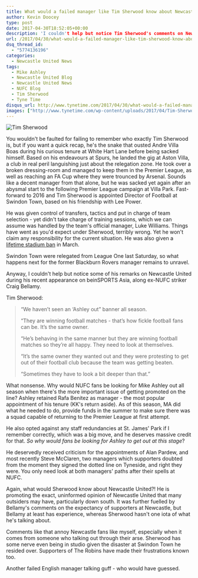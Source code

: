 ```yaml
---
title: What would a failed manager like Tim Sherwood know about Newcastle United?
author: Kevin Doocey
type: post
date: 2017-04-30T18:52:05+00:00
description: 'I couldn't help but notice Tim Sherwood's comments on Newcastle United and their fans during a recent appearance on beIN Sports Asia and it was laughable.'
url: /2017/04/30/what-would-a-failed-manager-like-tim-sherwood-know-about-newcastle-united/
dsq_thread_id:
  - "5774136196"
categories:
  - Newcastle United News
tags:
  - Mike Ashley
  - Newcastle United Blog
  - Newcastle United News
  - NUFC Blog
  - Tim Sherwood
  - Tyne Time
disqus_url: http://www.tynetime.com/2017/04/30/what-would-a-failed-manager-like-tim-sherwood-know-about-newcastle-united/
images: ["http://www.tynetime.com/wp-content/uploads/2017/04/Tim-Sherwood-Aston-Villa.jpg"]
---
```


![Tim Sherwood](http://www.tynetime.com/wp-content/uploads/2017/04/Tim-Sherwood-Aston-Villa.jpg "Tim Sherwood at Villa Park")

You wouldn't be faulted for failing to remember who exactly Tim Sherwood is, but if you want a quick recap, he's the snake that ousted Andre Villa Boas during his curious tenure at White Hart Lane before being sacked himself. Based on his endeavours at Spurs, he landed the gig at Aston Villa, a club in real peril languishing just about the relegation zone. He took over a broken dressing-room and managed to keep them in the Premier League, as well as reaching an FA Cup where they were trounced by Arsenal. Sounds like a decent manager from that alone, but he was sacked yet again after an abysmal start to the following Premier League campaign at Villa Park. Fast-forward to 2016 and Tim Sherwood is appointed Director of Football at Swindon Town, based on his friendship with Lee Power.

He was given control of transfers, tactics and put in charge of team selection - yet didn't take charge of training sessions, which we can assume was handled by the team's official manager, Luke Williams. Things have went as you'd expect under Sherwood, terribly wrong. Yet he won't claim any responsibility for the current situation. He was also given a [lifetime stadium ban][1] in March.

Swindon Town were relegated from League One last Saturday, so what happens next for the former Blackburn Rovers manager remains to unravel.

Anyway, I couldn't help but notice some of his remarks on Newcastle United during his recent appearance on beinSPORTS Asia, along ex-NUFC striker Craig Bellamy.

Tim Sherwood:

> “We haven’t seen an ‘Ashley out” banner all season.
>
> “They are winning football matches - that’s how fickle football fans can be. It’s the same owner.
>
> “He’s behaving in the same manner but they are winning football matches so they’re all happy. They need to look at themselves.
>
> “It’s the same owner they wanted out and they were protesting to get out of their football club because the team was getting beaten.
>
> “Sometimes they have to look a bit deeper than that.”

What nonsense. Why would NUFC fans be looking for Mike Ashley out all season when there's the more important issue of getting promoted on the line? Ashley retained Rafa Benitez as manager - the most popular appointment of his tenure (KK's return aside). As of this season, MA did what he needed to do, provide funds in the summer to make sure there was a squad capable of returning to the Premier League at first attempt.

He also opted against any staff redundancies at St. James' Park if I remember correctly, which was a big move, and he deserves massive credit for that. _So why would fans be looking for Ashley to get out at this stage_?

He deservedly received criticism for the appointments of Alan Pardew, and most recently Steve McClaren, two managers which supporters doubted from the moment they signed the dotted line on Tyneside, and right they were. You only need look at both managers' paths after their spells at NUFC.

Again, what would Sherwood know about Newcastle United?! He is promoting the exact, uninformed opinion of Newcastle United that many outsiders may have, particularly down south. It was further fuelled by Bellamy's comments on the expectancy of supporters at Newcastle, but Bellamy at least has experience, whereas Sherwood hasn't one iota of what he's talking about.

Comments like that annoy Newcastle fans like myself, especially when it comes from someone who talking out through their arse. Sherwood has some nerve even being in studio given the disaster at Swindon Town he resided over. Supporters of The Robins have made their frustrations known too.

Another failed English manager talking guff - who would have guessed.

 [1]: https://www.theguardian.com/football/2017/mar/20/tim-sherwood-banned-foul-mouthed-rant-referee
